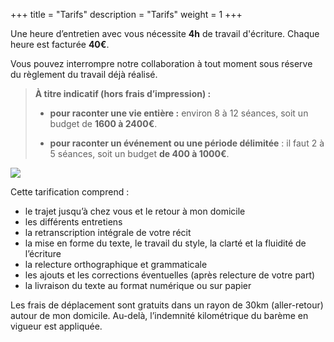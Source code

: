 +++
title = "Tarifs"
description = "Tarifs"
weight = 1
+++

Une heure d’entretien avec vous nécessite **4h** de travail d'écriture. Chaque heure est facturée **40€**.

Vous pouvez interrompre notre collaboration à tout moment sous réserve du règlement du travail déjà réalisé.

> **À titre indicatif (hors frais d’impression) :**
>    * **pour raconter une vie entière :** environ 8 à 12 séances, soit un budget de **1600 à 2400€**.
>
>    * **pour raconter un événement ou une période délimitée** : il faut 2 à 5 séances, soit un budget **de 400 à 1000€**.

<img class="in_text" src="/img/chart_tart.svg">

Cette tarification comprend :
- le trajet jusqu’à chez vous et le retour à mon domicile
- les différents entretiens
- la retranscription intégrale de votre récit
- la mise en forme du texte, le travail du style, la clarté et la fluidité de l’écriture
- la relecture orthographique et grammaticale
- les ajouts et les corrections éventuelles (après relecture de votre part)
- la livraison du texte au format numérique ou sur papier

Les frais de déplacement sont gratuits dans un rayon de 30km (aller-retour) autour de mon domicile. Au-delà, l’indemnité kilométrique du barème en vigueur est appliquée.